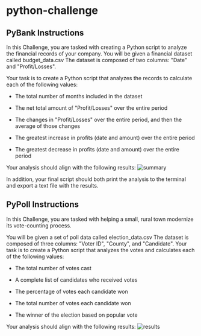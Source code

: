 # python-challenge
## PyBank Instructions
In this Challenge, you are tasked with creating a Python script to analyze the financial records of your company. You will be given a financial dataset called budget_data.csv The dataset is composed of two columns: "Date" and "Profit/Losses".

Your task is to create a Python script that analyzes the records to calculate each of the following values:

* The total number of months included in the dataset

* The net total amount of "Profit/Losses" over the entire period

* The changes in "Profit/Losses" over the entire period, and then the average of those changes

* The greatest increase in profits (date and amount) over the entire period

* The greatest decrease in profits (date and amount) over the entire period

Your analysis should align with the following results:
![summary](https://user-images.githubusercontent.com/114199979/221946034-e28b1aae-f6e0-4b4d-97ae-8adfed305171.png)

In addition, your final script should both print the analysis to the terminal and export a text file with the results.


## PyPoll Instructions
In this Challenge, you are tasked with helping a small, rural town modernize its vote-counting process.

You will be given a set of poll data called election_data.csv The dataset is composed of three columns: "Voter ID", "County", and "Candidate". Your task is to create a Python script that analyzes the votes and calculates each of the following values:

* The total number of votes cast

* A complete list of candidates who received votes

* The percentage of votes each candidate won

* The total number of votes each candidate won

* The winner of the election based on popular vote

Your analysis should align with the following results:
![results](https://user-images.githubusercontent.com/114199979/221946390-6bd4f119-b9e8-46e4-94a2-88b486b37abc.png)

